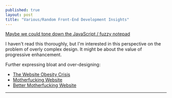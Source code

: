 ```yaml
---
published: true
layout: post
title: "Various/Random Front-End Development Insights"
---
```


[Maybe we could tone down the JavaScript / fuzzy notepad](https://eev.ee/blog/2016/03/06/maybe-we-could-tone-down-the-javascript/?imm_mid=0e1736&cmp=em-web-na-na-newsltr_20160309)

I haven't read this thoroughly, but I'm interested in this perspective on the problem of overly complex design. It might be about the value of progressive enhancement.

Further expressing bloat and over-designing:

* [The Website Obesity Crisis](http://idlewords.com/talks/website_obesity.htm)
* [Motherfucking Website](http://motherfuckingwebsite.com/)
* [Better Motherfucking Website](http://bettermotherfuckingwebsite.com/)

---
